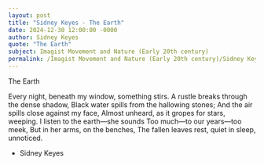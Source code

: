 ```yaml
---
layout: post
title: "Sidney Keyes - The Earth"
date: 2024-12-30 12:00:00 -0000
author: Sidney Keyes
quote: "The Earth"
subject: Imagist Movement and Nature (Early 20th century)
permalink: /Imagist Movement and Nature (Early 20th century)/Sidney Keyes/Sidney Keyes - The Earth
---
```


The Earth

Every night, beneath my window, something stirs.
A rustle breaks through the dense shadow,
Black water spills from the hallowing stones;
And the air spills close against my face,
Almost unheard, as it gropes for stars, weeping.
I listen to the earth—she sounds
Too much—to our years—too meek,
But in her arms, on the benches,
The fallen leaves rest, quiet in sleep, unnoticed.


- Sidney Keyes
